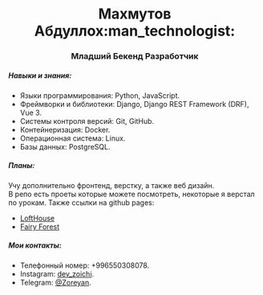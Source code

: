 <h1 align='center'>Махмутов Абдуллох:man_technologist:</h1>
<h3 align='center'>Младший Бекенд Разработчик</h3>
<h5>Навыки и знания:</h5>
<ul>
  <li>Языки программирования: Python, JavaScript.</li>
  <li>Фреймворки и библиотеки: Django, Django REST Framework (DRF), Vue 3.</li>
  <li>Системы контроля версий: Git, GitHub.</li>
  <li>Контейнеризация: Docker.</li>
  <li>Операционная система: Linux.</li>
  <li>Базы данных: PostgreSQL.</li>
</ul>
<h5>Планы:</h5>

Учу дополнительно фронтенд, верстку, а также веб дизайн.<br>В репо есть проеты которые можете посмотреть, некоторые я верстал по урокам. Также ссылки на github pages:<br>


<ul>
  <li><a href='https://zoreyan.github.io/LoftHouse/'>LoftHouse</a></li>
  <li><a href='https://zoreyan.github.io/Fairy-Forest/'>Fairy Forest</a></li>
 </ul>

<h5>Мои контакты:</h5>
<ul>
  <li>Телефонный номер: +996550308078.</li>
  <li>Instagram: <a href='https://www.instagram.com/dev_zoichi/'>dev_zoichi</a>.</li>
  <li>Telegram: <a href='https://t.me/Zoreyan'>@Zoreyan</a>.</li>
</ul>
